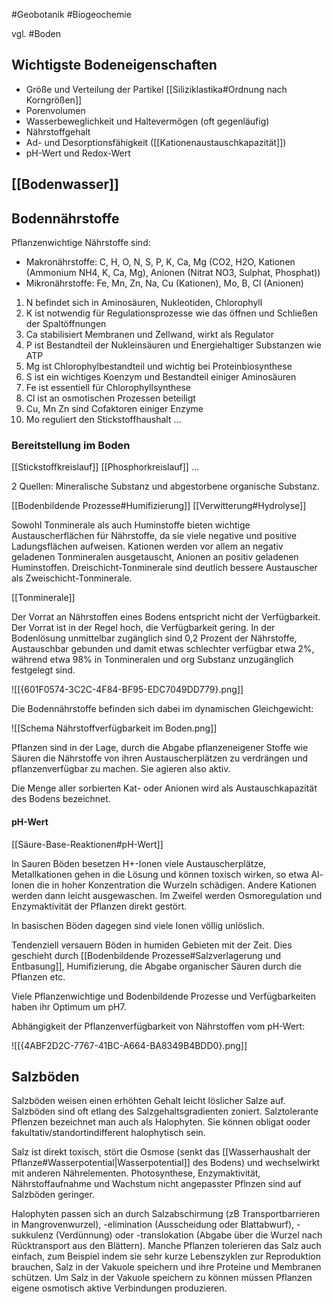 #Geobotanik #Biogeochemie

vgl. #Boden 

## Wichtigste Bodeneigenschaften

- Größe und Verteilung der Partikel [[Siliziklastika#Ordnung nach Korngrößen]]
- Porenvolumen 
- Wasserbeweglichkeit und Haltevermögen (oft gegenläufig)
- Nährstoffgehalt
- Ad- und Desorptionsfähigkeit ([[Kationenaustauschkapazität]])
- pH-Wert und Redox-Wert

## [[Bodenwasser]]

## Bodennährstoffe

Pflanzenwichtige Nährstoffe sind:
- Makronährstoffe: C, H, O, N, S, P, K, Ca, Mg (CO2, H2O, Kationen (Ammonium NH4, K, Ca, Mg), Anionen (Nitrat NO3, Sulphat, Phosphat))
- Mikronährstoffe: Fe, Mn, Zn, Na, Cu (Kationen), Mo, B, Cl (Anionen)

1. N befindet sich in Aminosäuren, Nukleotiden, Chlorophyll
2. K ist notwendig für Regulationsprozesse wie das öffnen und Schließen der Spaltöffnungen
3. Ca stabilisiert Membranen und Zellwand, wirkt als Regulator
4. P ist Bestandteil der Nukleinsäuren und Energiehaltiger Substanzen wie ATP
5. Mg ist Chlorophylbestandteil und wichtig bei Proteinbiosynthese
6. S ist ein wichtiges Koenzym und Bestandteil einiger Aminosäuren
7. Fe ist essentiell für Chlorophyllsynthese
8. Cl ist an osmotischen Prozessen beteiligt
9. Cu, Mn Zn sind Cofaktoren einiger Enzyme
10. Mo reguliert den Stickstoffhaushalt
...

### Bereitstellung im Boden

[[Stickstoffkreislauf]] [[Phosphorkreislauf]] ...

2 Quellen: Mineralische Substanz und abgestorbene organische Substanz.

[[Bodenbildende Prozesse#Humifizierung]] [[Verwitterung#Hydrolyse]]

Sowohl Tonminerale als auch Huminstoffe bieten wichtige Austauscherflächen für Nährstoffe, da sie viele negative und positive Ladungsflächen aufweisen. Kationen werden vor allem an negativ geladenen Tonmineralen ausgetauscht, Anionen an positiv geladenen Huminstoffen. Dreischicht-Tonminerale sind deutlich bessere Austauscher als Zweischicht-Tonminerale.

[[Tonminerale]]

Der Vorrat an Nährstoffen eines Bodens entspricht nicht der Verfügbarkeit. Der Vorrat ist in der Regel hoch, die Verfügbarkeit gering.
In der Bodenlösung unmittelbar zugänglich sind 0,2 Prozent der Nährstoffe, Austauschbar gebunden und damit etwas schlechter verfügbar etwa 2%, während etwa 98% in Tonmineralen und org Substanz unzugänglich festgelegt sind.

![[{601F0574-3C2C-4F84-BF95-EDC7049DD779}.png]]

Die Bodennährstoffe befinden sich dabei im dynamischen Gleichgewicht:

![[Schema Nährstoffverfügbarkeit im Boden.png]]

Pflanzen sind in der Lage, durch die Abgabe pflanzeneigener Stoffe wie Säuren die Nährstoffe von ihren Austauscherplätzen zu verdrängen und pflanzenverfügbar zu machen. Sie agieren also aktiv.

Die Menge aller sorbierten Kat- oder Anionen wird als Austauschkapazität des Bodens bezeichnet.

#### pH-Wert

[[Säure-Base-Reaktionen#pH-Wert]]

In Sauren Böden besetzen H+-Ionen viele Austauscherplätze, Metallkationen gehen in die Lösung und können toxisch wirken, so etwa Al-Ionen die in hoher Konzentration die Wurzeln schädigen. Andere Kationen werden dann leicht ausgewaschen. Im Zweifel werden Osmoregulation und Enzymaktivität der Pflanzen direkt gestört. 

In basischen Böden dagegen sind viele Ionen völlig unlöslich.

Tendenziell versauern Böden in humiden Gebieten mit der Zeit. Dies geschieht durch
[[Bodenbildende Prozesse#Salzverlagerung und Entbasung]], Humifizierung, die Abgabe organischer Säuren durch die Pflanzen etc.

Viele Pflanzenwichtige und Bodenbildende Prozesse und Verfügbarkeiten haben ihr Optimum um pH7.

Abhängigkeit der Pflanzenverfügbarkeit von Nährstoffen vom pH-Wert:

![[{4ABF2D2C-7767-41BC-A664-BA8349B4BDD0}.png]]

## Salzböden

Salzböden weisen einen erhöhten Gehalt leicht löslicher Salze auf. Salzböden sind oft etlang des Salzgehaltsgradienten zoniert. Salztolerante Pflenzen bezeichnet man auch als Halophyten. Sie können obligat ooder fakultativ/standortindifferent halophytisch sein.

Salz ist direkt toxisch, stört die Osmose (senkt das [[Wasserhaushalt der Pflanze#Wasserpotential|Wasserpotential]] des Bodens) und wechselwirkt mit anderen Nährelementen. Photosynthese, Enzymaktivität, Nährstoffaufnahme und Wachstum nicht angepasster Pflnzen sind auf Salzböden geringer.

Halophyten passen sich an durch Salzabschirmung (zB Transportbarrieren in Mangrovenwurzel), -elimination (Ausscheidung oder Blattabwurf), -sukkulenz (Verdünnung) oder -translokation (Abgabe über die Wurzel nach Rücktransport aus den Blättern). Manche Pflanzen tolerieren das Salz auch einfach, zum Beispiel indem sie sehr kurze Lebenszyklen zur Reproduktion brauchen, Salz in der Vakuole speichern und ihre Proteine und Membranen schützen. Um Salz in der Vakuole speichern zu können müssen Pflanzen eigene osmotisch aktive Verbindungen produzieren.